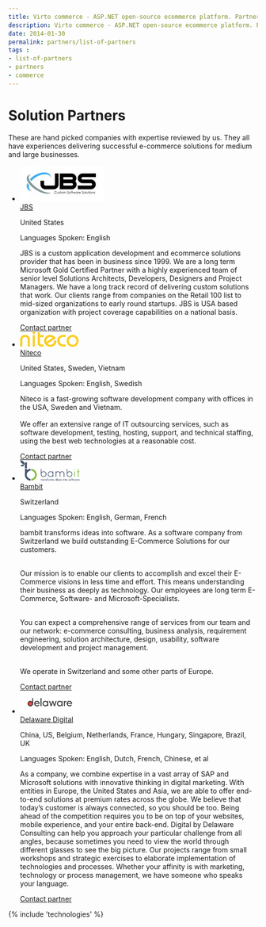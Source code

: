 ```yaml
---
title: Virto commerce - ASP.NET open-source ecommerce platform. Partners
description: Virto commerce - ASP.NET open-source ecommerce platform. Partners
date: 2014-01-30
permalink: partners/list-of-partners
tags : 
- list-of-partners
- partners
- commerce
---
```

<div class="partner __responsive">
	<h1 class="head-title">Solution Partners</h1>
	<p class="text">These are hand picked companies with expertise reviewed by us. They all have experiences delivering successful e-commerce solutions for medium and large businesses.</p>
	<ul class="list">
		<li class="list-item">
			<a href="http://jbecker.com/" class="list-pic" rel="nofollow">
				<img alt="" src="../assets/images/vendors/jbs-logo.jpg">
			</a>
			<div class="list-info">
				<a href="http://www.jbssolutions.com/" class="link" rel="nofollow">JBS</a>
				<p class="country">United States</p>
				<p class="lang">Languages Spoken: English</p>
				<p class="text">JBS is a custom application development and ecommerce solutions provider that has been in business since 1999. We are a long term Microsoft Gold Certified Partner with a highly experienced team of senior level Solutions Architects, Developers, Designers and Project Managers. We have a long track record of delivering custom solutions that work. Our clients range from companies on the Retail 100 list to mid-sized organizations to early round startups. JBS is USA based organization with project coverage capabilities on a national basis.</p>
				<a class="button" href="/contact-partner?pid=jbs" rel="nofollow">Contact partner</a>
			</div>
		</li>
		<li class="list-item">
			<a href="http://niteco.com/" class="list-pic" rel="nofollow">
				<img alt="" src="../assets/images/vendors/niteco-logo.png">
			</a>
			<div class="list-info">
				<a href="http://niteco.com/" class="link" rel="nofollow">Niteco</a>
				<p class="country">United States, Sweden, Vietnam</p>
				<p class="lang">Languages Spoken: English, Swedish</p>
				<p class="text">Niteco is a fast-growing software development company with offices in the USA, Sweden and Vietnam.<br><br>
					We offer an extensive range of IT outsourcing services, such as software development, testing, hosting, support, and technical staffing, using the best web technologies at a reasonable cost.</p>
				<a class="button" href="/contact-partner?pid=niteco" rel="nofollow">Contact partner</a>
			</div>
		</li>
    		<li class="list-item">
			<a href="https://bambit.ch/" class="list-pic" rel="nofollow">
				<img style="max-width: 120px;" alt="" src="../assets/images/vendors/bambit-logo.png">
			</a>
			<div class="list-info">
				<a href="https://bambit.ch/" class="link" rel="nofollow">Bambit</a>
				<p class="country">Switzerland</p>
				<p class="lang">Languages Spoken: English, German, French</p>
				<p class="text">bambit transforms ideas into software. As a software company from Switzerland we build outstanding E-Commerce Solutions for our customers. <br><br>
 
Our mission is to enable our clients to accomplish and excel their E-Commerce visions in less time and effort. This means understanding their business as deeply as technology. Our employees are long term E-Commerce, Software- and Microsoft-Specialists. <br><br>
 
You can expect a comprehensive range of services from our team and our network: e-commerce consulting, business analysis, requirement engineering, solution architecture, design, usability, software development and project management. <br><br>
 
We operate in Switzerland and some other parts of Europe.</p>
				<a class="button" href="/contact-partner?pid=bambit" rel="nofollow">Contact partner</a>
			</div>
		</li>
        <li class="list-item">
			<a href="https://digital.delaware.pro/" class="list-pic" rel="nofollow">
				<img style="max-width: 120px;" alt="" src="../assets/images/vendors/delaware-logo.png">
			</a>
			<div class="list-info">
				<a href="https://bambit.ch/" class="link" rel="nofollow">Delaware Digital</a>
				<p class="country">China, US, Belgium, Netherlands, France, Hungary, Singapore, Brazil, UK</p>
				<p class="lang">Languages Spoken: English, Dutch, French, Chinese, et al</p>
				<p class="text">As a company, we combine expertise in a vast array of SAP and Microsoft solutions with innovative thinking in digital marketing. With entities in Europe, the United States and Asia, we are able to offer end-to-end solutions at premium rates across the globe. We believe that today’s customer is always connected, so you should be too. Being ahead of the competition requires you to be on top of your websites, mobile experience, and your entire back-end. Digital by Delaware Consulting can help you approach your particular challenge from all angles, because sometimes you need to view the world through different glasses to see the big picture. Our projects range from small workshops and strategic exercises to elaborate implementation of technologies and processes. Whether your affinity is with marketing, technology or process management, we have someone who speaks your language.</p>
				<a class="button" href="/contact-partner?pid=delaware" rel="nofollow">Contact partner</a>
			</div>
		</li>
	</ul>
</div>
{% include 'technologies' %}
